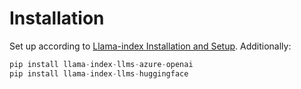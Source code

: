 # Installation
Set up according to [Llama-index Installation and Setup](https://docs.llamaindex.ai/en/stable/getting_started/installation/).
Additionally:
```python
pip install llama-index-llms-azure-openai
pip install llama-index-llms-huggingface
```